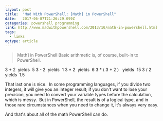 ```yaml
---
layout: post 
title:  "Mad With PowerShell: [Math] in PowerShell" 
date:   2017-06-07T21:26:29.099Z 
categories: powershell programming
link: http://www.madwithpowershell.com/2013/10/math-in-powershell.html 
tags:
  - links
ogtype: article 
---
```


> Math] in PowerShell
Basic arithmetic is, of course, built-in to PowerShell.

3 + 2  yields  5
3 - 2  yields  1
3 * 2  yields  6
3 * ( 3 + 2 )   yields  15
3 / 2   yields  1.5

That last one is nice.  In some programming languages, if you divide two integers, it will give you an integer result; if you don't want to lose your precision, you need to convert your variable types before the calculation, which is messy.  But in PowerShell, the result is of a logical type, and in those rare circumstances when you need to change it, it's always very easy.

And that's about all of the math PowerShell can do.
